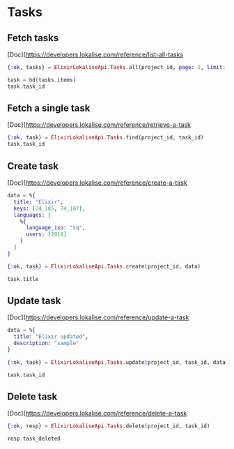 # Tasks

## Fetch tasks

[Doc](https://developers.lokalise.com/reference/list-all-tasks

```elixir
{:ok, tasks} = ElixirLokaliseApi.Tasks.all(project_id, page: 2, limit: 1, filter_statuses: "completed")

task = hd(tasks.items)
task.task_id
```

## Fetch a single task

[Doc](https://developers.lokalise.com/reference/retrieve-a-task

```elixir
{:ok, task} = ElixirLokaliseApi.Tasks.find(project_id, task_id)
task.task_id
```

## Create task

[Doc](https://developers.lokalise.com/reference/create-a-task

```elixir
data = %{
  title: "Elixir",
  keys: [74_185, 74_187],
  languages: [
    %{
      language_iso: "sq",
      users: [2018]
    }
  ]
}

{:ok, task} = ElixirLokaliseApi.Tasks.create(project_id, data)

task.title
```

## Update task

[Doc](https://developers.lokalise.com/reference/update-a-task

```elixir
data = %{
  title: "Elixir updated",
  description: "sample"
}

{:ok, task} = ElixirLokaliseApi.Tasks.update(project_id, task_id, data)

task.task_id
```

## Delete task

[Doc](https://developers.lokalise.com/reference/delete-a-task

```elixir
{:ok, resp} = ElixirLokaliseApi.Tasks.delete(project_id, task_id)

resp.task_deleted
```

